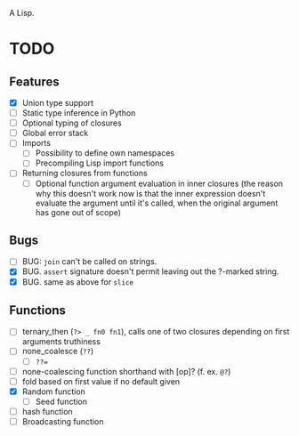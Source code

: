A Lisp.

# TODO

## Features

- [x] Union type support
- [ ] Static type inference in Python
- [ ] Optional typing of closures
- [ ] Global error stack
- [ ] Imports
    - [ ] Possibility to define own namespaces
    - [ ] Precompiling Lisp import functions
- [ ] Returning closures from functions
    - [ ] Optional function argument evaluation in inner closures (the reason why this doesn't work now is that the inner expression doesn't evaluate the argument until it's called, when the original argument has gone out of scope)

## Bugs

- [ ] BUG: `join` can't be called on strings.
- [x] BUG. `assert` signature doesn't permit leaving out the ?-marked string.
- [x] BUG. same as above for `slice`

## Functions
- [ ] ternary_then (`?> _ fn0 fn1`), calls one of two closures depending on first arguments truthiness
- [ ] none_coalesce (`??`)
    - [ ] `??=`
- [ ] none-coalescing function shorthand with [op]? (f. ex. `@?`)
- [ ] fold based on first value if no default given
- [x] Random function
    - [ ] Seed function
- [ ] hash function
- [ ] Broadcasting function

